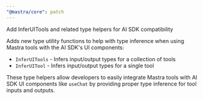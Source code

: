 ```yaml
---
"@mastra/core": patch
---
```


Add InferUITools and related type helpers for AI SDK compatibility

Adds new type utility functions to help with type inference when using Mastra tools with the AI SDK's UI components:
- `InferUITools` - Infers input/output types for a collection of tools
- `InferUITool` - Infers input/output types for a single tool

These type helpers allow developers to easily integrate Mastra tools with AI SDK UI components like `useChat` by providing proper type inference for tool inputs and outputs.
